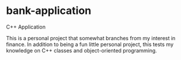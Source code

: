 # bank-application
C++ Application

This is a personal project that somewhat branches from my interest in finance. 
In addition to being a fun little personal project, this tests my knowledge on C++ classes and object-oriented programming.
